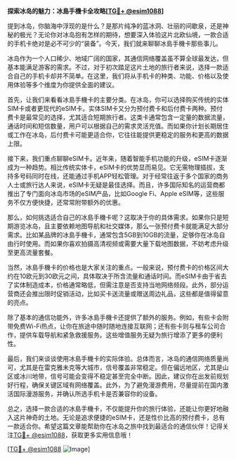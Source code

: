 **探索冰岛的魅力：冰島手機卡全攻略[[TG💪+ @esim1088](https://t.me/s/esim1088)]**

提到冰岛，你脑海中浮现的是什么？是那片纯净的蓝冰洞、壮丽的间歇泉，还是神秘的极光？无论你对冰岛抱有怎样的期待，想要深入体验这片北欧仙境，一款合适的手机卡绝对是必不可少的“装备”。今天，我们就来聊聊冰島手機卡那些事儿。

冰岛作为一个人口稀少、地域广阔的国家，其通信网络覆盖虽不算全球最发达，但基本能满足游客的需求。不过，对于初次踏足这片土地的旅行者来说，选择一款适合自己的手机卡却并不简单。在这里，我们将从手机卡的种类、功能、价格以及使用体验等多个维度为你提供全面的建议。

首先，让我们来看看冰島手機卡的主要分类。在冰岛，你可以选择购买传统的实体SIM卡或者更现代的eSIM卡。实体SIM卡又分为预付费卡和后付费卡两种。预付费卡是最常见的选择，尤其适合短期旅行者。这类卡通常包含一定量的数据流量，通话时间和短信数量，用户可以根据自己的需求灵活充值。而如果你计划长期居住或工作在冰岛，后付费卡可能更适合你，它往往能提供更稳定的服务和更高的数据上限。

接下来，我们重点聊聊eSIM卡。近年来，随着智能手机功能的升级，eSIM卡逐渐成为一种趋势。相比传统实体卡，eSIM卡的优势显而易见。它无需物理插拔，支持多号码同时在线，还能通过手机APP轻松管理。对于经常往返于多个国家的商务人士或旅行达人来说，eSIM卡无疑是最佳选择。而且，许多国际知名的运营商都推出了专门面向冰岛市场的eSIM产品，比如Google Fi、Apple eSIM等，这些服务不仅方便快捷，还常常附带额外的优惠。

那么，如何挑选适合自己的冰島手機卡呢？这取决于你的具体需求。如果你只是短期游览冰岛，且主要依赖地图导航和社交媒体，那么一张预付费卡就能满足大部分需求。比如某品牌的冰島手機卡，通常包含5GB到10GB的流量，足够你在冰岛自由行时使用。而如果你喜欢拍摄高清视频或需要大量下载地图数据，不妨考虑升级至更高流量套餐。

当然，冰島手機卡的价格也是大家关注的重点。一般来说，预付费卡的价格区间大约在10欧元到30欧元之间，具体取决于所含流量和通话时间。而eSIM卡由于省去了实体制造成本，价格通常略低，但需注意是否支持当地网络频段。此外，部分运营商还会推出限时促销活动，比如买卡送流量或赠送周边礼品，这些都是值得留意的亮点。

除了基本的通信功能外，许多冰島手機卡还提供了额外的服务。例如，有些卡会附带免费Wi-Fi热点，让你在旅途中随时随地连接互联网；还有些卡则与租车公司合作，提供车载导航和紧急救援服务。这些增值服务无疑为旅行增添了更多的便利性。

最后，我们来谈谈使用冰島手機卡的实际体验。总体而言，冰岛的通信网络质量尚可，尤其是在雷克雅未克等大城市，信号覆盖非常稳定。但在偏远地区，尤其是山区或冰川地带，信号可能会变得不稳定甚至完全中断。因此，建议你在出发前规划好行程，确保关键区域有网络覆盖。此外，为了避免漫游费用，尽量提前在国内激活国际漫游服务，并确认所选手机卡是否兼容你的设备。

总之，选择一款合适的冰島手機卡，不仅能提升你的旅行体验，还能让你更好地融入这片神奇的土地。无论是追求便捷的eSIM卡，还是性价比高的预付费卡，总有一款适合你。希望这篇文章能帮助你在冰岛之旅中找到最适合的通信伙伴！记得关注[TG💪+ @esim1088](https://t.me/s/esim1088)，获取更多实用信息哦！

[[TG💪+ @esim1088](https://t.me/s/esim1088) ![Image](https://i.postimg.cc/4NQfJmqS/Snipaste-2025-05-13-00-14-12.png)]